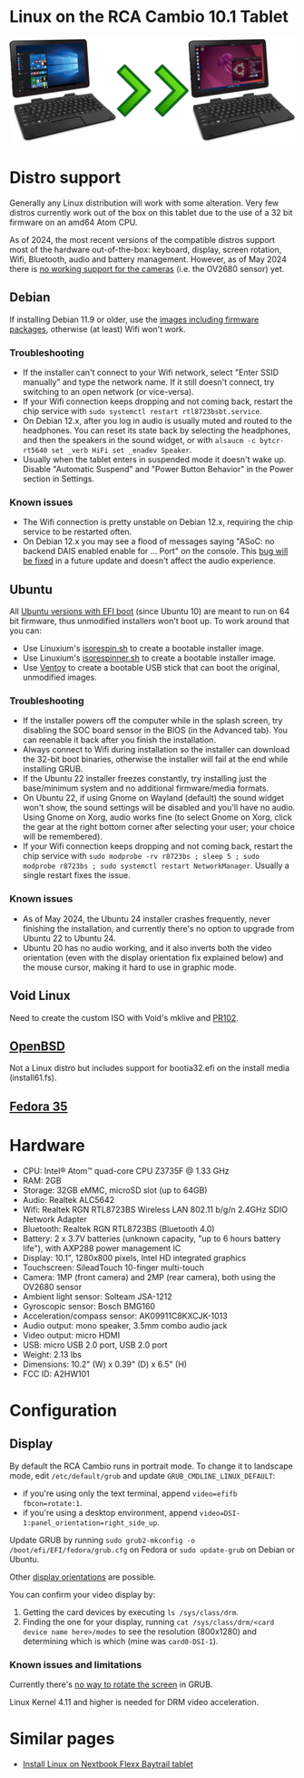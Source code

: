 # Linux on the RCA Cambio 10.1 Tablet

![alt text](https://github.com/devinsmith/rca-cambio-linux/raw/master/images/rca_cambio.jpg "Picture of RCA Cambio tablet going from Windows to Linux")

# Distro support

Generally any Linux distribution will work with some alteration. Very few
distros currently work out of the box on this tablet due to the use of a 32
bit firmware on an amd64 Atom CPU.

As of 2024, the most recent versions of the compatible distros support most
of the hardware out-of-the-box: keyboard, display, screen rotation, Wifi,
Bluetooth, audio and battery management. However, as of May 2024 there is
[no working support for the cameras](https://askubuntu.com/questions/1250560/why-doesnt-my-camera-work-when-theres-a-kernel-module-for-the-driver)
(i.e. the OV2680 sensor) yet.

## Debian

If installing Debian 11.9 or older, use the
[images including firmware packages](https://cdimage.debian.org/cdimage/unofficial/non-free/cd-including-firmware/),
otherwise (at least) Wifi won't work.

### Troubleshooting

- If the installer can't connect to your Wifi network, select "Enter SSID manually"
  and type the network name. If it still doesn't connect, try switching to an open
  network (or vice-versa).
- If your Wifi connection keeps dropping and not coming back, restart the
  chip service with `sudo systemctl restart rtl8723bsbt.service`.
- On Debian 12.x, after you log in audio is usually muted and routed to the headphones.
  You can reset its state back by selecting the headphones, and then the speakers in
  the sound widget, or with `alsaucm -c bytcr-rt5640 set _verb HiFi set _enadev Speaker`.
- Usually when the tablet enters in suspended mode it doesn't wake up. Disable
  "Automatic Suspend" and "Power Button Behavior" in the Power section in Settings.

### Known issues

- The Wifi connection is pretty unstable on Debian 12.x, requiring the chip service to
  be restarted often.
- On Debian 12.x you may see a flood of messages saying "ASoC: no backend DAIS enabled
  enable for ... Port" on the console. This
  [bug will be fixed](https://gitlab.freedesktop.org/pipewire/pipewire/-/issues/3407)
  in a future update and doesn't affect the audio experience.

## Ubuntu

All [Ubuntu versions with EFI boot](https://old-releases.ubuntu.com/releases/) 
(since Ubuntu 10) are meant to run on 64 bit firmware, thus unmodified installers
won't boot up. To work around that you can:

- Use Linuxium's
  [isorespin.sh](http://linuxiumcomau.blogspot.com.au/2017/06/customizing-ubuntu-isos-documentation.html)
  to create a bootable installer image.
- Use Linuxium's
  [isorespinner.sh](https://linuxiumcomau.blogspot.com/2022/04/customizing-ubuntu-isos-documentation.html)
  to create a bootable installer image.
- Use [Ventoy](https://github.com/ventoy/Ventoy) to create a bootable USB
  stick that can boot the original, unmodified images.

### Troubleshooting

- If the installer powers off the computer while in the splash screen, try disabling
  the SOC board sensor in the BIOS (in the Advanced tab). You can reenable it
  back after you finish the installation.
- Always connect to Wifi during installation so the installer can download the
  32-bit boot binaries, otherwise the installer will fail at the end while
  installing GRUB.
- If the Ubuntu 22 installer freezes constantly, try installing just the
  base/minimum system and no additional firmware/media formats.
- On Ubuntu 22, if using Gnome on Wayland (default) the sound widget won't
  show, the sound settings will be disabled and you'll have no audio. Using
  Gnome on Xorg, audio works fine (to select Gnome on Xorg, click the gear at the
  right bottom corner after selecting your user; your choice will be remembered).
- If your Wifi connection keeps dropping and not coming back, restart the
  chip service with
  `sudo modprobe -rv r8723bs ; sleep 5 ; sudo modprobe r8723bs ; sudo systemctl restart NetworkManager`.
  Usually a single restart fixes the issue.

### Known issues

- As of May 2024, the Ubuntu 24 installer crashes frequently, never finishing
  the installation, and currently there's no option to upgrade from Ubuntu 22
  to Ubuntu 24.
- Ubuntu 20 has no audio working, and it also inverts both the video orientation
  (even with the display orientation fix explained below) and the mouse cursor,
  making it hard to use in graphic mode.

## Void Linux

Need to create the custom ISO with Void's mklive and [PR102](https://github.com/voidlinux/void-mklive/pull/102).

## [OpenBSD](openbsd/)

Not a Linux distro but includes support for bootia32.efi on the install media (install61.fs).

## [Fedora 35](https://download.fedoraproject.org/pub/fedora/linux/releases/35/Workstation/x86_64/iso/Fedora-Workstation-Live-x86_64-35-1.2.iso)

# Hardware

- CPU: Intel®️ Atom™️ quad-core CPU Z3735F @ 1.33 GHz
- RAM: 2GB
- Storage: 32GB eMMC, microSD slot (up to 64GB)
- Audio: Realtek ALC5642
- Wifi: Realtek RGN RTL8723BS Wireless LAN 802.11 b/g/n 2.4GHz SDIO Network Adapter
- Bluetooth: Realtek RGN RTL8723BS (Bluetooth 4.0)
- Battery: 2 x 3.7V batteries (unknown capacity, "up to 6 hours battery life"), with AXP288 power management IC
- Display: 10.1", 1280x800 pixels, Intel HD integrated graphics
- Touchscreen: SileadTouch 10-finger multi-touch
- Camera: 1MP (front camera) and 2MP (rear camera), both using the OV2680 sensor
- Ambient light sensor: Solteam JSA-1212
- Gyroscopic sensor: Bosch BMG160
- Acceleration/compass sensor: AK09911C8KXCJK-1013
- Audio output: mono speaker, 3.5mm combo audio jack
- Video output: micro HDMI
- USB: micro USB 2.0 port, USB 2.0 port
- Weight: 2.13 lbs
- Dimensions: 10.2" (W) x 0.39" (D) x 6.5" (H)
- FCC ID: A2HW101

# Configuration

## Display

By default the RCA Cambio runs in portrait mode. To change it to landscape mode, edit `/etc/default/grub` and update `GRUB_CMDLINE_LINUX_DEFAULT`:

- if you're using only the text terminal, append `video=efifb fbcon=rotate:1`.
- if you're using a desktop environment, append `video=DSI-1:panel_orientation=right_side_up`.

Update GRUB by running `sudo grub2-mkconfig -o /boot/efi/EFI/fedora/grub.cfg` on Fedora or `sudo update-grub` on Debian or Ubuntu.

Other [display orientations](https://docs.kernel.org/fb/modedb.html) are possible.

You can confirm your video display by:

1. Getting the card devices by executing `ls /sys/class/drm`.
2. Finding the one for your display, running `cat /sys/class/drm/<card device name here>/modes` to see the resolution (800x1280) and determining which is which (mine was `card0-DSI-1`).

### Known issues and limitations

Currently there's [no way to rotate the screen](https://www.gnu.org/software/grub/manual/grub/grub.html#gfxmode) in GRUB.

Linux Kernel 4.11 and higher is needed for DRM video acceleration.

# Similar pages

- [Install Linux on Nextbook Flexx Baytrail tablet](https://github.com/burzumishi/linux-baytrail-flexx10)

